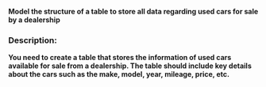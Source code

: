 **Model the structure of a table to store all data regarding used cars for sale by a dealership**

### Description: 
**You need to create a table that stores the information of used cars available for sale from a dealership. The table should include key details about the cars such as the make, model, year, mileage, price, etc.**